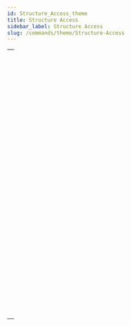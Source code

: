 ```yaml
---
id: Structure_Access_theme
title: Structure Access
sidebar_label: Structure Access
slug: /commands/theme/Structure-Access
---
```



||
|---|
|[<!-- INCLUDE #_command_.CREATE INDEX.Syntax -->](../../commands-legacy/create-index.md)<br/>|
|[<!-- INCLUDE #_command_.DELETE INDEX.Syntax -->](../../commands-legacy/delete-index.md)<br/>|
|[<!-- INCLUDE #_command_.EXPORT STRUCTURE.Syntax -->](../../commands-legacy/export-structure.md)<br/>|
|[<!-- INCLUDE #_command_.Field.Syntax -->](../../commands-legacy/field.md)<br/>|
|[<!-- INCLUDE #_command_.Field name.Syntax -->](../../commands-legacy/field-name.md)<br/>|
|[<!-- INCLUDE #_command_.Get external data path.Syntax -->](../../commands-legacy/get-external-data-path.md)<br/>|
|[<!-- INCLUDE #_command_.GET FIELD ENTRY PROPERTIES.Syntax -->](../../commands-legacy/get-field-entry-properties.md)<br/>|
|[<!-- INCLUDE #_command_.GET FIELD PROPERTIES.Syntax -->](../../commands-legacy/get-field-properties.md)<br/>|
|[<!-- INCLUDE #_command_.GET MISSING TABLE NAMES.Syntax -->](../../commands-legacy/get-missing-table-names.md)<br/>|
|[<!-- INCLUDE #_command_.GET RELATION PROPERTIES.Syntax -->](../../commands-legacy/get-relation-properties.md)<br/>|
|[<!-- INCLUDE #_command_.GET TABLE PROPERTIES.Syntax -->](../../commands-legacy/get-table-properties.md)<br/>|
|[<!-- INCLUDE #_command_.IMPORT STRUCTURE.Syntax -->](../../commands-legacy/import-structure.md)<br/>|
|[<!-- INCLUDE #_command_.Is field number valid.Syntax -->](../../commands-legacy/is-field-number-valid.md)<br/>|
|[<!-- INCLUDE #_command_.Is table number valid.Syntax -->](../../commands-legacy/is-table-number-valid.md)<br/>|
|[<!-- INCLUDE #_command_.Last field number.Syntax -->](../../commands-legacy/last-field-number.md)<br/>|
|[<!-- INCLUDE #_command_.Last table number.Syntax -->](../../commands-legacy/last-table-number.md)<br/>|
|[<!-- INCLUDE #_command_.PAUSE INDEXES.Syntax -->](../../commands-legacy/pause-indexes.md)<br/>|
|[<!-- INCLUDE #_command_.REGENERATE MISSING TABLE.Syntax -->](../../commands-legacy/regenerate-missing-table.md)<br/>|
|[<!-- INCLUDE #_command_.RELOAD EXTERNAL DATA.Syntax -->](../../commands-legacy/reload-external-data.md)<br/>|
|[<!-- INCLUDE #_command_.RESUME INDEXES.Syntax -->](../../commands-legacy/resume-indexes.md)<br/>|
|[<!-- INCLUDE #_command_.SET EXTERNAL DATA PATH.Syntax -->](../../commands-legacy/set-external-data-path.md)<br/>|
|[<!-- INCLUDE #_command_.SET INDEX.Syntax -->](../../commands-legacy/set-index.md)<br/>|
|[<!-- INCLUDE #_command_.Table.Syntax -->](../../commands-legacy/table.md)<br/>|
|[<!-- INCLUDE #_command_.Table name.Syntax -->](../../commands-legacy/table-name.md)<br/>|
